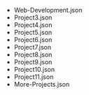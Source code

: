 - Web-Development.json
- Project3.json
- Project4.json
- Project5.json
- Project6.json
- Project7.json
- Project8.json
- Project9.json
- Project10.json
- Project11.json
- More-Projects.json
